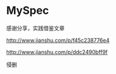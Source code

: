 # MySpec

感谢分享，实践借鉴文章

http://www.jianshu.com/p/f45c238776e4

http://www.jianshu.com/p/ddc2490bff9f

侵删
